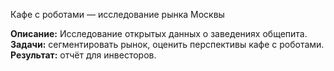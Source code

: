 Кафе с роботами — исследование рынка Москвы


**Описание:** Исследование открытых данных о заведениях общепита.  
**Задачи:** сегментировать рынок, оценить перспективы кафе с роботами.  
**Результат:** отчёт для инвесторов. 
